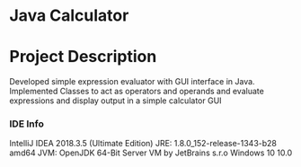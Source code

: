 # Java Calculator

# Project Description
Developed simple expression evaluator with GUI interface in Java. Implemented Classes to act as operators and operands and evaluate expressions and display output in a simple calculator GUI
### IDE Info
IntelliJ IDEA 2018.3.5 (Ultimate Edition)
JRE: 1.8.0_152-release-1343-b28 amd64
JVM: OpenJDK 64-Bit Server VM by JetBrains s.r.o
Windows 10 10.0
